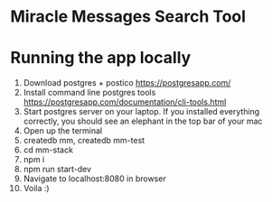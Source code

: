 # Miracle Messages Search Tool
# Running the app locally
1. Download postgres + postico https://postgresapp.com/
2. Install command line postgres tools https://postgresapp.com/documentation/cli-tools.html
3. Start postgres server on your laptop.  If you installed everything correctly, you should see an elephant in the top bar of your mac
4. Open up the terminal
5. createdb mm, createdb mm-test
6. cd mm-stack
7. npm i
8. npm run start-dev
9. Navigate to localhost:8080 in browser
11. Voila :)
